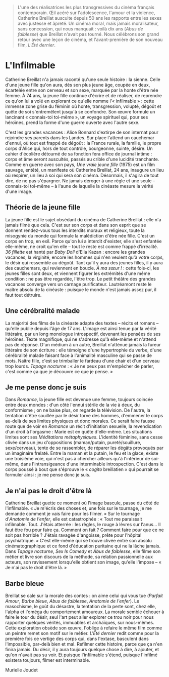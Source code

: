 > L'une des réalisatrices les plus transgressives du cinéma français contemporain. Œil acéré sur l'adolescence, l'amour et la violence, Catherine Breillat ausculte depuis 50 ans les rapports entre les sexes avec justesse et âpreté. Un cinéma moral, mais jamais moralisateur, sans concession, qui nous manquait : voilà dix ans (_Abus de faiblesse_) que Breillat n'avait pas tourné. Nous célébrons son grand retour avec une leçon de cinéma, et l'avant-première de son nouveau film, _L'Été dernier_.

# L'Infilmable

Catherine Breillat n'a jamais raconté qu'une seule histoire : la sienne. Celle d'une jeune fille qu'on aura, dès son plus jeune âge, coupée en deux, écartelée entre son cerveau et son sexe, marquée par la honte d'être née femme. À 74 ans, la jeune fille continue d'écrire et de réaliser, de reprendre ce qu'on lui a volé en explorant ce qu'elle nomme l'« infilmable » : cette immense zone grise du féminin où honte, transgression, volupté, dégoût et quête de soi s'entremêlent jusqu'à se confondre. Son œuvre formule un lancinant « connais-toi toi-même », un voyage spirituel qui, pour ses héroïnes, prend la forme d'une guerre ouverte avec l'autre sexe.

C'est les grandes vacances : Alice Bonnard s'extirpe de son internat pour rejoindre ses parents dans les Landes. Sur place l'attend un cauchemar d'ennui, où tout est frappé de dégoût : la France rurale, la famille, le propre corps d'Alice qui, hors de tout contrôle, bourgeonne, suinte, désire. Un cahier d'écolière détourné de sa fonction fera office de journal intime : corps et âme seront auscultés, passés au crible d'une lucidité tranchante. Comme en guerre avec son pays, _Une vraie jeune fille_ (1975) est un film sauvage, entêté, un manifeste où Catherine Breillat, 24 ans, inaugure un lieu où respirer, un lieu à soi qui sera son cinéma. Désormais, il s'agira de tout dire, de ne pas s'épargner. Ne jamais déroger à une règle et une seule – connais-toi toi-même – à l'aune de laquelle la cinéaste mesure la vérité d'une image.

## Théorie de la jeune fille

La jeune fille est le sujet obsédant du cinéma de Catherine Breillat : elle n'a jamais filmé que cela. C'est sur son corps et dans son esprit que se donnent rendez-vous tous les interdits moraux et religieux, toute la misogynie du monde qui formule la malédiction d'être née fille. C'est un corps en trop, en exil. Parce qu'on lui a interdit d'exister, elle s'est enfantée elle-même, ne croit qu'en elle – tout le reste est comme frappé d'irréalité. _36 fillette_ est hanté par _Baby Doll_ d'Elia Kazan : encore les grandes vacances, la virginité, encore les hommes qui n'en veulent qu'à votre corps, le désir qui ressemble au dégoût. Tant qu'il y aura des jeunes filles, il y aura des cauchemars, qui reviennent en boucle. _À ma sœur !_ : cette fois-ci, les jeunes filles sont deux, et viennent figurer les extrémités d'une même condition : ne pas être regardée, l'être trop. Le petit théâtre des grandes vacances converge vers un carnage purificateur. Lautréamont reste le maître absolu de la cinéaste : puisque le monde n'est jamais assez pur, il faut tout détruire.

## Une cérébralité malade

La majorité des films de la cinéaste adapte des textes – récits et romans – qu'elle publie depuis l'âge de 17 ans. L'image est ainsi tenue par la vérité littéraire, par un long monologue introspectif, devenant les pensées de ses héroïnes. Texte magnifique, qui ne s'adresse qu'à elle-même et n'attend pas de réponse. D'un médium à un autre, Breillat n'atténue jamais la fureur littéraire de son écriture : elle témoigne d'une hypertrophie du verbe, d'une cérébralité malade faisant face à l'animalité masculine qui se passe de mots. Naître fille, c'est se trimballer le fardeau d'une chair et d'un cerveau trop lourds. _Tapage nocturne_ : « Je ne peux pas m'empêcher de parler, c'est comme ça que je découvre ce que je pense. »

## Je me pense donc je suis

Dans _Romance_, la jeune fille est devenue une femme, toujours coincée entre deux mondes : d'un côté l'ennui stérile de la vie à deux, du conformisme ; on ne baise plus, on regarde la télévision. De l'autre, la tentation d'être souillée par le désir torve des hommes, d'emmener le corps au-delà de ses limites physiques et donc morales. Ce serait faire fausse route que de voir en _Romance_ un récit d'initiation sexuelle, la revendication d'un droit à l'orgasme : Marie est en quête d'elle-même. Les situations limites sont ses _Méditations métaphysiques_. L'identité féminine, sans cesse clivée dans un jeu d'oppositions (maman/putain, pureté/souillure, sexe/cerveau), tente de se rassembler, de réparer les dégâts provoqués par un imaginaire frelaté. Entre la maman et la putain, le feu et la glace, existe une troisième voie, qui n'est pas à chercher ailleurs qu'à l'intérieur de soi-même, dans l'intransigeance d'une interminable introspection. C'est dans le corps poussé à bout que s'éprouve le « _cogito_ breillatien » qui pourrait se formuler ainsi : je me pense donc je suis.

## Je n'ai pas le droit d'être là

Catherine Breillat guette ce moment où l'image bascule, passe du côté de l'infilmable. « Je m'écris des choses et, une fois sur le tournage, je me demande comment je vais faire pour les filmer. » Sur le tournage d'_Anatomie de l'enfer_, elle est catastrophée : « Tout me paraissait infilmable. Tout. J'étais atterrée : les règles, le rouge à lèvres sur l'anus... Il faut être fou pour faire ça. Comment on fait ? Comment faire pour que ce ne soit pas horrible ? J'étais ravagée d'angoisse, prête pour l'hôpital psychiatrique. » C'est elle-même qui se trouve clivée entre son absolu cinématographique et ce fond d'éducation puritaine qui ne la lâche jamais. Dans _Tapage nocturne_, _Sex Is Comedy_ et _Abus de faiblesse_, elle filme son métier et livre son discours de la méthode, sa relation passionnelle aux acteurs, son ravissement lorsqu'elle obtient son image, qu'elle l'impose – « Je n'ai pas le droit d'être là. »

## Barbe bleue

Breillat se cale sur la morale des contes : on aime celui qui vous tue (_Parfait Amour_, _Barbe bleue_, _Abus de faiblesse_, _Anatomie de l'enfer_). Le masochisme, le goût du désastre, la tentation de la perte sont, chez elle, l'alpha et l'oméga du comportement amoureux. La morale semble échouer à faire le tour du désir, seul l'art peut aller explorer ce trou noir pour nous rapporter quelques vérités, immuables et archaïques, sur nous-mêmes. Cette exploration obsède son œuvre, l'oblige à refaire le même film comme un peintre remet son motif sur le métier. _L'Été dernier_ redit comme pour la première fois ce vertige des corps qui, dans l'extase, basculent dans l'impossible, par-delà bien et mal. Refilmer cette histoire, parce que ça n'en finira jamais. Du désir, il y aura toujours quelque chose à dire, à ajouter, et qu'on n'avait pas su voir. Et puisque l'infilmable s'étend, puisque l'infilmé existera toujours, filmer est interminable.

Murielle Joudet
